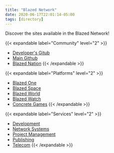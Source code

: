 ```yaml
---
title: "Blazed Network"
date: 2020-06-17T22:01:14-05:00
tags: [directory]
---
```


Discover the sites available in the Blazed Network!

{{< expandable label="Community" level="2" >}}
* [Developer's Gitub](https://github.com/blazed-space)
* [Main Github](https://github.com/blazed-labs)
* [Blazed Nation](https://blazed.city/)
{{< /expandable >}}

{{< expandable label="Platforms" level="2" >}}
* [Blazed One](https://blz.one/)
* [Blazed Space](https://blazed.space/)
* [Blazed World](https://blazed.world/)
* [Blazed Watch](https://blazed.watch/)
* [Concrete Games](https://blazed.games/)
{{< /expandable >}}

{{< expandable label="Services" level="2" >}}
* [Development](https://blazed.contact/)
* [Network Systems](https://blazed.systems/)
* [Project Management](https://blazed.quest/)
* [Publishing](https://blazed.xyz/)
* [Telecom](https://blazed.tel/)
{{< /expandable >}}
